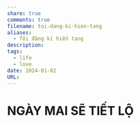 ```yaml
---
share: true
comments: true
filename: toi-dang-ki-hien-tang
aliases:
  - Tôi đăng kí hiến tạng
description: 
tags:
  - life
  - love
date: 2024-01-02
URL: 
---
```

# NGÀY MAI SẼ TIẾT LỘ  
